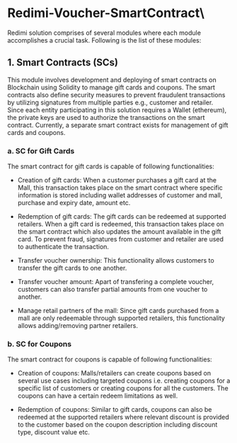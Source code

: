 # Redimi-Voucher-SmartContract\

Redimi solution comprises of several modules where each module accomplishes a crucial task. Following is the list of these modules:

## 1. Smart Contracts (SCs)

This module involves development and deploying of smart contracts on Blockchain using Solidity to manage gift cards and coupons. The smart contracts also define security measures to prevent fraudulent transactions by utilizing signatures from multiple parties e.g., customer and retailer. Since each entity participating in this solution requires a Wallet (ethereum), the private keys are used to authorize the transactions on the smart contract. Currently, a separate smart contract exists for management of gift cards and coupons.

### a. SC for Gift Cards

 The smart contract for gift cards is capable of following functionalities:
 
 * Creation of gift cards: When a customer purchases a gift card at the Mall, this transaction takes place on the smart contract where specific information is stored including wallet addresses of customer and mall, purchase and expiry date, amount etc.
 
 * Redemption of gift cards: The gift cards can be redeemed at supported retailers. When a gift card is redeemed, this transaction takes place on the smart contract which also updates the amount available in the gift card. To prevent fraud, signatures from customer and retailer are used to authenticate the transaction.
 
 * Transfer voucher ownership: This functionality allows customers to transfer the gift cards to one another. 
 
 * Transfer voucher amount: Apart of transfering a complete voucher, customers can also transfer partial amounts from one voucher to another. 
 
 * Manage retail partners of the mall: Since gift cards purchased from a mall are only redeemable through supported retailers, this functionality allows adding/removing partner retailers.
 
 ### b. SC for Coupons
 
 The smart contract for coupons is capable of following functionalities:
 
 * Creation of coupons: Malls/retailers can create coupons based on several use cases including targeted coupons i.e. creating coupons for a specific list of customers or creating coupons for all the customers. The coupons can have a certain redeem limitations as well.
 
 * Redemption of coupons: Similar to gift cards, coupons can also be redeemed at the supported retailers where relevant discount is provided to the customer based on the coupon description including discount type, discount value etc. 
 
